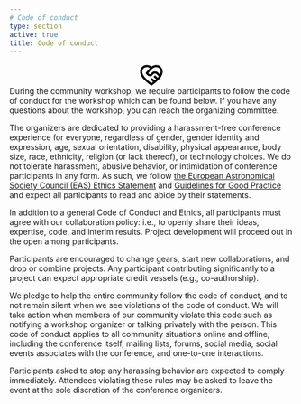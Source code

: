 ```yaml
---
# Code of conduct
type: section
active: true
title: Code of conduct
---
```

<div style="text-align:center;">
<svg aria-hidden="true" height="40" viewBox="0 0 16 16" version="1.1" width="40" data-view-component="true" class="octicon octicon-code-of-conduct mr-2">
    <path fill-rule="evenodd" d="M8.048 2.241c.964-.709 2.079-1.238 3.325-1.241a4.613 4.613 0 013.282 1.355c.41.408.757.86.996 1.428.238.568.348 1.206.347 1.968 0 2.193-1.505 4.254-3.081 5.862-1.496 1.526-3.213 2.796-4.249 3.563l-.22.163a.75.75 0 01-.895 0l-.221-.163c-1.036-.767-2.753-2.037-4.249-3.563C1.51 10.008.007 7.952.002 5.762a4.614 4.614 0 011.353-3.407C3.123.585 6.223.537 8.048 2.24zm-1.153.983c-.81.78-1.546 1.669-2.166 2.417-.184.222-.358.432-.52.623a.75.75 0 00.04 1.016c.35.35.697.697 1.043 1.047.866.875 2.292.914 3.185.032.264-.26.534-.528.802-.797.694-.694 1.8-.701 2.474-.03L12.92 8.7l.283.284c-.244.334-.515.666-.81.995l-1.384-1.28A.75.75 0 109.99 9.802l1.357 1.252c-.325.31-.656.606-.984.887l-1.48-1.366a.75.75 0 10-1.018 1.102L9.191 12.9c-.433.34-.838.643-1.191.905-1.04-.773-2.537-1.907-3.846-3.242C2.611 8.99 1.502 7.306 1.502 5.75a3.114 3.114 0 01.913-2.335c1.159-1.158 3.23-1.224 4.48-.191zm7.112 4.442c.313-.65.491-1.293.491-1.916v-.001c0-.614-.088-1.045-.23-1.385-.143-.339-.357-.633-.673-.949a3.113 3.113 0 00-2.218-.915c-1.092.003-2.165.627-3.226 1.602-.823.755-1.554 1.637-2.228 2.45l-.127.154.562.566a.756.756 0 001.066.02l.794-.79c1.258-1.258 3.312-1.31 4.594-.032.396.394.792.791 1.173 1.173l.022.023z"></path>
</svg>
</div>
During the community workshop, we require participants to follow the code of conduct for the workshop which can be found below. If you have any questions about the workshop, you can reach the organizing committee.

The organizers are dedicated to providing a harassment-free conference experience for everyone, regardless of gender, gender identity and expression, age, sexual orientation, disability, physical appearance, body size, race, ethnicity, religion (or lack thereof), or technology choices. We do not tolerate harassment, abusive behavior, or intimidation of conference participants in any form.  As such, we follow [the European Astronomical Society Council (EAS) Ethics Statement](https://eas.unige.ch/documents/EAS_Ethics_statement_reviewed_2023.pdf) and [Guidelines for Good Practice](https://eas.unige.ch/documents/EAS_Good_Practice_reviewed_2023.pdf) and expect all participants to read and abide by their statements.

In addition to a general Code of Conduct and Ethics, all participants must agree with our collaboration policy: i.e., to openly share their ideas, expertise, code, and interim results. Project development will proceed out in the open among participants.

Participants are encouraged to change gears, start new collaborations, and drop or combine projects. Any participant contributing significantly to a project can expect appropriate credit vessels (e.g., co-authorship).

We pledge to help the entire community follow the code of conduct, and to not remain silent when we see violations of the code of conduct. We will take action when members of our community violate this code such as notifying a workshop organizer or talking privately with the person.
This code of conduct applies to all community situations online and offline, including the conference itself, mailing lists, forums, social media, social events associates with the conference, and one-to-one interactions.

Participants asked to stop any harassing behavior are expected to comply immediately. Attendees violating these rules may be asked to leave the event at the sole discretion of the conference organizers.
